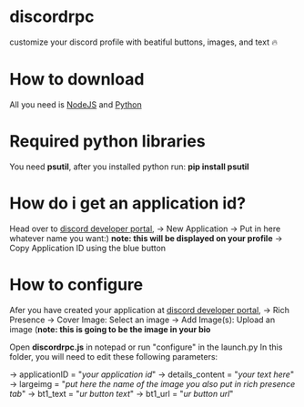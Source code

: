 # discordrpc
customize your discord profile with beatiful buttons, images, and text 🔥

# How to download 
All you need is [NodeJS](https://nodejs.org/en/) and [Python](https://www.python.org)

# Required python libraries
You need **psutil**, after you installed python run: **pip install psutil** 

# How do i get an application id?
Head over to [discord developer portal](https://discord.com/developers/applications), 
-> New Application 
-> Put in here whatever name you want:) **note: this will be displayed on your profile**
-> Copy Application ID using the blue button 

# How to configure
Afer you have created your application at [discord developer portal](https://discord.com/developers/applications), 
-> Rich Presence
-> Cover Image: Select an image 
-> Add Image(s): Upload an image (**note: this is going to be the image in your bio**

Open **discordrpc.js** in notepad or run "configure" in the launch.py 
In this folder, you will need to edit these following parameters: 

-> applicationID = "*your application id*"
-> details_content = "*your text here*"
-> largeimg = "*put here the name of the image you also put in rich presence tab*"
-> bt1_text = "*ur button text*"
-> bt1_url = "*ur button url*"

